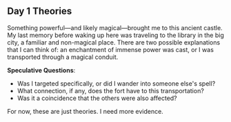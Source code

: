 ## Day 1 Theories
Something powerful—and likely magical—brought me to this ancient castle. My last memory before waking up here was traveling to the library in the big city, a familiar and non-magical place. There are two possible explanations that I can think of: an enchantment of immense power was cast, or I was transported through a magical conduit.

**Speculative Questions**:
- Was I targeted specifically, or did I wander into someone else's spell?
- What connection, if any, does the fort have to this transportation?
- Was it a coincidence that the others were also affected?

For now, these are just theories. I need more evidence.